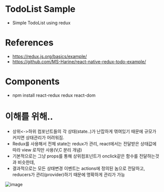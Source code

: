 # TodoList Sample   
- Simple TodoList using redux 


# References
- https://redux.js.org/basics/example/
- https://github.com/MS-Harine/react-native-redux-todo-example/

# Components
- npm install react-redux redux react-dom

# 이해를 위해..
- 상위<->하위 컴포넌트들의 각 상태(state..)가 난잡하게 엮여있기 때문에 규모가 커지면 상태관리가 어려워짐.
- Redux를 사용해서 전체 state는 redux가 관리, react에서는 전달받은 상태값에 따라 view 로직만 사용(V,C 분리 개념)
- 기본적으로는 그냥 props를 통해 상위컴포넌트가 onclick같은 함수를 전달하는것과 비슷한데,
- 결과적으로는 모든 상태변경 이벤트는 actions에 정의된 놈으로 전달하고, reducers가 관리(provider)하기 때문에 명확하게 관리가 가능


![image](https://user-images.githubusercontent.com/20294219/73897568-d527c080-48c9-11ea-8d69-158db7ee8d69.png)
